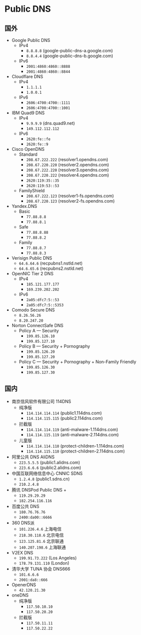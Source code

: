 # Public DNS

## 国外

- Google Public DNS
  - IPv4
    - `8.8.8.8` (google-public-dns-a.google.com)
    - `8.8.4.4` (google-public-dns-b.google.com)
  - IPv6
    - `2001:4860:4860::8888`
    - `2001:4860:4860::8844`
- Cloudflare DNS
  - IPv4
    - `1.1.1.1`
    - `1.0.0.1`
  - IPv6
    - `2606:4700:4700::1111`
    - `2606:4700:4700::1001`
- IBM Quad9 DNS
  - IPv4
    - `9.9.9.9` (dns.quad9.net)
    - `149.112.112.112`
  - IPv6
    - `2620:fe::fe`
    - `2620:fe::9`
- Cisco OpenDNS
  - Standard
    - `208.67.222.222` (resolver1.opendns.com)
    - `208.67.220.220` (resolver2.opendns.com)
    - `208.67.222.220` (resolver3.opendns.com)
    - `208.67.220.222` (resolver4.opendns.com)
    - `2620:119:35::35`
    - `2620:119:53::53`
  - FamilyShield
    - `208.67.222.123` (resolver1-fs.opendns.com)
    - `208.67.220.123` (resolver2-fs.opendns.com)
- Yandex.DNS
  - Basic
    - `77.88.8.8`
    - `77.88.8.1`
  - Safe
    - `77.88.8.88`
    - `77.88.8.2`
  - Family
    - `77.88.8.7`
    - `77.88.8.3`
- Verisign Public DNS
  - `64.6.64.6` (recpubns1.nstld.net)
  - `64.6.65.6` (recpubns2.nstld.net)
- OpenNIC Tier 2 DNS
  - IPv4
    - `185.121.177.177`
    - `169.239.202.202`
  - IPv6
    - `2a05:dfc7:5::53`
    - `2a05:dfc7:5::5353`
- Comodo Secure DNS
  - `8.26.56.26`
  - `8.20.247.20`
- Norton ConnectSafe DNS
  - Policy A — Security
    - `199.85.126.10`
    - `199.85.127.10`
  - Policy B — Security + Pornography
    - `199.85.126.20`
    - `199.85.127.20`
  - Policy C — Security + Pornography + Non-Family Friendly
    - `199.85.126.30`
    - `199.85.127.30`

## 国内

- 南京信风软件有限公司 114DNS
  - 纯净版
    - `114.114.114.114` (public1.114dns.com)
    - `114.114.115.115` (public2.114dns.com)
  - 拦截版
    - `114.114.114.119` (anti-malware-1.114dns.com)
    - `114.114.115.119` (anti-malware-2.114dns.com)
  - 儿童版
    - `114.114.114.110` (protect-children-1.114dns.com)
    - `114.114.115.110` (protect-children-2.114dns.com)
- 阿里公共 DNS AliDNS
  - `223.5.5.5` (public1.alidns.com)
  - `223.6.6.6` (public2.alidns.com)
- 中国互联网络信息中心 CNNIC SDNS
  - `1.2.4.8` (public1.sdns.cn)
  - `210.2.4.8`
- 腾讯 DNSPod Public DNS +
  - `119.29.29.29`
  - `182.254.116.116`
- 百度公共 DNS
  - `180.76.76.76`
  - `2400:da00::6666`
- 360 DNS派
  - `101.226.4.6` 上海电信
  - `218.30.118.6` 北京电信
  - `123.125.81.6` 北京联通
  - `140.207.198.6` 上海联通
- V2EX DNS
  - `199.91.73.222` (Los Angeles)
  - `178.79.131.110` (London)
- 清华大学 TUNA 协会 DNS666
  - `101.6.6.6`
  - `2001:da8::666`
- OpenerDNS
  - `42.120.21.30`
- oneDNS
  - 纯净版
    - `117.50.10.10`
    - `117.50.20.20`
  - 拦截版
    - `117.50.11.11`
    - `117.50.22.22`
